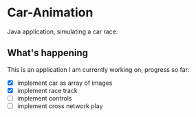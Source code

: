 # Car-Animation
Java application, simulating a car race.

## What's happening
This is an application I am currently working on, progress so far:
- [x] implement car as array of images
- [x] implement race track
- [ ] implement controls
- [ ] implement cross network play
